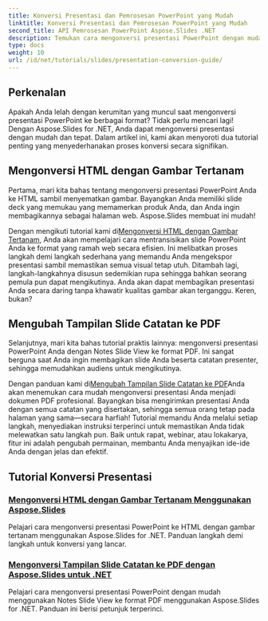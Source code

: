 ```yaml
---
title: Konversi Presentasi dan Pemrosesan PowerPoint yang Mudah
linktitle: Konversi Presentasi dan Pemrosesan PowerPoint yang Mudah
second_title: API Pemrosesan PowerPoint Aspose.Slides .NET
description: Temukan cara mengonversi presentasi PowerPoint dengan mudah menggunakan Aspose.Slides for .NET dengan tutorial langkah demi langkah yang jelas.
type: docs
weight: 10
url: /id/net/tutorials/slides/presentation-conversion-guide/
---
```

## Perkenalan

Apakah Anda lelah dengan kerumitan yang muncul saat mengonversi presentasi PowerPoint ke berbagai format? Tidak perlu mencari lagi! Dengan Aspose.Slides for .NET, Anda dapat mengonversi presentasi dengan mudah dan tepat. Dalam artikel ini, kami akan menyoroti dua tutorial penting yang menyederhanakan proses konversi secara signifikan.

## Mengonversi HTML dengan Gambar Tertanam

Pertama, mari kita bahas tentang mengonversi presentasi PowerPoint Anda ke HTML sambil menyematkan gambar. Bayangkan Anda memiliki slide deck yang memukau yang memamerkan produk Anda, dan Anda ingin membagikannya sebagai halaman web. Aspose.Slides membuat ini mudah! 

Dengan mengikuti tutorial kami di[Mengonversi HTML dengan Gambar Tertanam](./converting-html-with-embedded-images/), Anda akan mempelajari cara mentransisikan slide PowerPoint Anda ke format yang ramah web secara efisien. Ini melibatkan proses langkah demi langkah sederhana yang memandu Anda mengekspor presentasi sambil memastikan semua visual tetap utuh. Ditambah lagi, langkah-langkahnya disusun sedemikian rupa sehingga bahkan seorang pemula pun dapat mengikutinya. Anda akan dapat membagikan presentasi Anda secara daring tanpa khawatir kualitas gambar akan terganggu. Keren, bukan?

## Mengubah Tampilan Slide Catatan ke PDF

Selanjutnya, mari kita bahas tutorial praktis lainnya: mengonversi presentasi PowerPoint Anda dengan Notes Slide View ke format PDF. Ini sangat berguna saat Anda ingin membagikan slide Anda beserta catatan presenter, sehingga memudahkan audiens untuk mengikutinya. 

 Dengan panduan kami di[Mengubah Tampilan Slide Catatan ke PDF](./converting-notes-slide-view-to-pdf/)Anda akan menemukan cara mudah mengonversi presentasi Anda menjadi dokumen PDF profesional. Bayangkan bisa mengirimkan presentasi Anda dengan semua catatan yang disertakan, sehingga semua orang tetap pada halaman yang sama—secara harfiah! Tutorial memandu Anda melalui setiap langkah, menyediakan instruksi terperinci untuk memastikan Anda tidak melewatkan satu langkah pun. Baik untuk rapat, webinar, atau lokakarya, fitur ini adalah pengubah permainan, membantu Anda menyajikan ide-ide Anda dengan jelas dan efektif.

## Tutorial Konversi Presentasi
### [Mengonversi HTML dengan Gambar Tertanam Menggunakan Aspose.Slides](./converting-html-with-embedded-images/)
Pelajari cara mengonversi presentasi PowerPoint ke HTML dengan gambar tertanam menggunakan Aspose.Slides for .NET. Panduan langkah demi langkah untuk konversi yang lancar.
### [Mengonversi Tampilan Slide Catatan ke PDF dengan Aspose.Slides untuk .NET](./converting-notes-slide-view-to-pdf/)
Pelajari cara mengonversi presentasi PowerPoint dengan mudah menggunakan Notes Slide View ke format PDF menggunakan Aspose.Slides for .NET. Panduan ini berisi petunjuk terperinci.